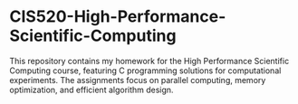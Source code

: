 # CIS520-High-Performance-Scientific-Computing
This repository contains my homework for the High Performance Scientific Computing course, featuring C programming solutions for computational experiments. The assignments focus on parallel computing, memory optimization, and efficient algorithm design.
